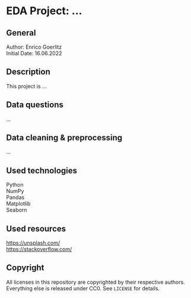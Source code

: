 # EDA Project: ...

## General

Author: Enrico Goerlitz <br/>
Initial Date: 16.06.2022

## Description

This project is ...

## Data questions

...

## Data cleaning & preprocessing

...

## Used technologies

Python <br>
NumPy <br>
Pandas <br>
Matplotlib <br>
Seaborn <br>

## Used resources

https://unsplash.com/ <br>
https://stackoverflow.com/ <br>

## Copyright

All licenses in this repository are copyrighted by their respective authors. <br>
Everything else is released under CC0. See `LICENSE` for details.

